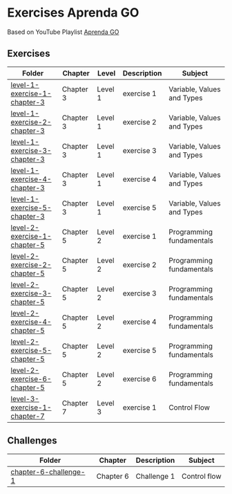 # Exercises Aprenda GO

Based on YouTube Playlist [Aprenda GO](https://www.youtube.com/playlist?list=PLCKpcjBB_VlBsxJ9IseNxFllf-UFEXOdg)

## Exercises

| Folder                                                                                                                                          | Chapter   | Level   | Description | Subject                    |
| ----------------------------------------------------------------------------------------------------------------------------------------------- | --------- | ------- | ----------- | -------------------------- |
| [level-1-exercise-1-chapter-3](https://github.com/androdri1998/practice-go/tree/main/exercises-aprenda-go/level-1-exercise-1-chapter-3/main.go) | Chapter 3 | Level 1 | exercise 1  | Variable, Values and Types |
| [level-1-exercise-2-chapter-3](https://github.com/androdri1998/practice-go/tree/main/exercises-aprenda-go/level-1-exercise-2-chapter-3/main.go) | Chapter 3 | Level 1 | exercise 2  | Variable, Values and Types |
| [level-1-exercise-3-chapter-3](https://github.com/androdri1998/practice-go/tree/main/exercises-aprenda-go/level-1-exercise-3-chapter-3/main.go) | Chapter 3 | Level 1 | exercise 3  | Variable, Values and Types |
| [level-1-exercise-4-chapter-3](https://github.com/androdri1998/practice-go/tree/main/exercises-aprenda-go/level-1-exercise-4-chapter-3/main.go) | Chapter 3 | Level 1 | exercise 4  | Variable, Values and Types |
| [level-1-exercise-5-chapter-3](https://github.com/androdri1998/practice-go/tree/main/exercises-aprenda-go/level-1-exercise-5-chapter-3/main.go) | Chapter 3 | Level 1 | exercise 5  | Variable, Values and Types |
| [level-2-exercise-1-chapter-5](https://github.com/androdri1998/practice-go/tree/main/exercises-aprenda-go/level-2-exercise-1-chapter-5/main.go) | Chapter 5 | Level 2 | exercise 1  | Programming fundamentals   |
| [level-2-exercise-2-chapter-5](https://github.com/androdri1998/practice-go/tree/main/exercises-aprenda-go/level-2-exercise-2-chapter-5/main.go) | Chapter 5 | Level 2 | exercise 2  | Programming fundamentals   |
| [level-2-exercise-3-chapter-5](https://github.com/androdri1998/practice-go/tree/main/exercises-aprenda-go/level-2-exercise-3-chapter-5/main.go) | Chapter 5 | Level 2 | exercise 3  | Programming fundamentals   |
| [level-2-exercise-4-chapter-5](https://github.com/androdri1998/practice-go/tree/main/exercises-aprenda-go/level-2-exercise-4-chapter-5/main.go) | Chapter 5 | Level 2 | exercise 4  | Programming fundamentals   |
| [level-2-exercise-5-chapter-5](https://github.com/androdri1998/practice-go/tree/main/exercises-aprenda-go/level-2-exercise-5-chapter-5/main.go) | Chapter 5 | Level 2 | exercise 5  | Programming fundamentals   |
| [level-2-exercise-6-chapter-5](https://github.com/androdri1998/practice-go/tree/main/exercises-aprenda-go/level-2-exercise-6-chapter-5/main.go) | Chapter 5 | Level 2 | exercise 6  | Programming fundamentals   |
| [level-3-exercise-1-chapter-7](https://github.com/androdri1998/practice-go/tree/main/exercises-aprenda-go/level-3-exercise-1-chapter-7/main.go) | Chapter 7 | Level 3 | exercise 1  | Control Flow               |

## Challenges

| Folder                                                                                                                                       | Chapter   | Description | Subject      |
| -------------------------------------------------------------------------------------------------------------------------------------------- | --------- | ----------- | ------------ |
| [chapter-6-challenge-1](https://github.com/androdri1998/practice-go/tree/main/exercises-aprenda-go/challenges/chapter-6-challenge-1/main.go) | Chapter 6 | Challenge 1 | Control flow |
